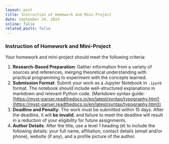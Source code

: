 ```yaml
---
layout: post
title: Instruction of Homework and Mini-Project
date: September 24, 2024 
inline: false
related_posts: false
---
```


### Instruction of Homework and Mini-Project

Your homework and mini-project should meet the following criteria:

1. **Research-Based Preparation**: Gather information from a variety of sources and references, merging theoretical understanding with practical programming to experiment with the concepts learned.
2. **Submission Format**: Submit your work as a Jupyter Notebook in `.ipynb` format. The notebook should include well-structured explanations in markdown and relevant Python code. (Markdown syntax guide: [https://myst-parser.readthedocs.io/en/latest/syntax/typography.html](https://myst-parser.readthedocs.io/en/latest/syntax/typography.html))
3. **Deadline and Penalty**: The work must be submitted within 15 days. After the deadline, it will **be invalid**, and failure to meet the deadline will result in a reduction of your eligibility for future assignments.
4. **Author Details**: After the title, use a level 1 heading (`#`) to include the following details: your full name, affiliation, contact details (email and/or phone), website (if any), and a profile picture of the author.

